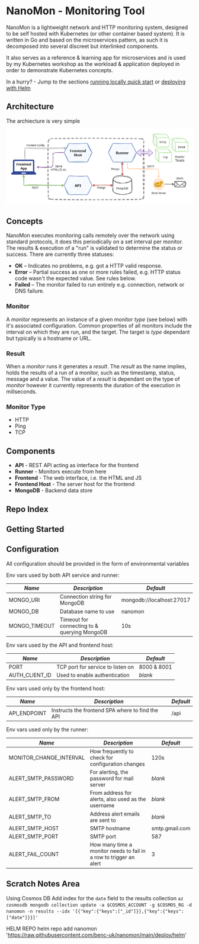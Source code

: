 # NanoMon - Monitoring Tool

NanoMon is a lightweight network and HTTP monitoring system, designed to be self hosted with Kubernetes (or other container based system). It is written in Go and based on the microservices pattern, as such it is decomposed into several discreet but interlinked components.

It also serves as a reference & learning app for microservices and is used by my Kubernetes workshop as the workload & application deployed in order to demonstrate Kubernetes concepts.

In a hurry? - Jump to the sections [running locally quick start](#) or [deploying with Helm](#)

## Architecture

The archiecture is very simple

![architecture diagram](./etc/architecture.drawio.png)

## Concepts

NanoMon executes monitoring calls remotely over the network using standard protocols, it does this periodically on a set interval per monitor. The results & execution of a "run" is validated to determine the status or success. There are currently three statuses:

- **OK** &ndash; Indicates no problems, e.g. got a HTTP valid response.
- **Error** &ndash; Partial success as one or more rules failed, e.g. HTTP status code wasn't the expected value. See rules below.
- **Failed** &ndash; The monitor failed to run entirely e.g. connection, network or DNS failure.

### Monitor

A _monitor_ represents an instance of a given monitor _type_ (see below) with it's associated configuration. Common properties of all monitors include the interval on which they are run, and the target. The target is _type_ dependant but typically is a hostname or URL.

### Result

When a _monitor_ runs it generates a _result_. The _result_ as the name implies, holds the results of a run of a monitor, such as the timestamp, status, message and a value. The value of a _result_ is dependant on the type of _monitor_ however it currently represents the duration of the execution in millseconds.

### Monitor Type

- HTTP
- Ping
- TCP

## Components

- **API** - REST API acting as interface for the frontend
- **Runner** - Monitors execute from here
- **Frontend** - The web interface, i.e. the HTML and JS
- **Frontend Host** - The server host for the frontend
- **MongoDB** - Backend data store

## Repo Index

## Getting Started

## Configuration

All configuration should be provided in the form of environmental variables

Env vars used by both API service and runner:

| _Name_        | _Description_                                | _Default_                 |
| ------------- | -------------------------------------------- | ------------------------- |
| MONGO_URI     | Connection string for MongoDB                | mongodb://localhost:27017 |
| MONGO_DB      | Database name to use                         | nanomon                   |
| MONGO_TIMEOUT | Timeout for connecting to & querying MongoDB | 10s                       |

Env vars used by the API and frontend host:

| _Name_         | _Description_                     | _Default_   |
| -------------- | --------------------------------- | ----------- |
| PORT           | TCP port for service to listen on | 8000 & 8001 |
| AUTH_CLIENT_ID | Used to enable authentication     | _blank_     |

Env vars used only by the frontend host:

| _Name_       | _Description_                                    | _Default_ |
| ------------ | ------------------------------------------------ | --------- |
| API_ENDPOINT | Instructs the frontend SPA where to find the API | /api      |

Env vars used only by the runner:

| _Name_                  | _Description_                                                      | _Default_      |
| ----------------------- | ------------------------------------------------------------------ | -------------- |
| MONITOR_CHANGE_INTERVAL | How frequently to check for configuration changes                  | 120s           |
| ALERT_SMTP_PASSWORD     | For alerting, the password for mail server                         | _blank_        |
| ALERT_SMTP_FROM         | From address for alerts, also used as the username                 | _blank_        |
| ALERT_SMTP_TO           | Address alert emails are sent to                                   | _blank_        |
| ALERT_SMTP_HOST         | SMTP hostname                                                      | smtp.gmail.com |
| ALERT_SMTP_PORT         | SMTP port                                                          | 587            |
| ALERT_FAIL_COUNT        | How many time a monitor needs to fail in a row to trigger an alert | 3              |

## Scratch Notes Area

Using Cosmos DB
Add index for the `date` field to the results collection
`az cosmosdb mongodb collection update -a $COSMOS_ACCOUNT -g $COSMOS_RG -d nanomon -n results --idx '[{"key":{"keys":["_id"]}},{"key":{"keys":["date"]}}]'`

HELM REPO
helm repo add nanomon 'https://raw.githubusercontent.com/benc-uk/nanomon/main/deploy/helm'
